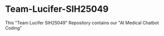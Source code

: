 # Team-Lucifer-SIH25049
This "Team Lucifer SIH25049" Repository contains our "AI Medical Chatbot Coding"



